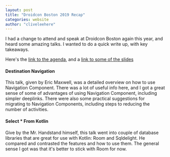 ```yaml
---
layout: post
title: "Droidcon Boston 2019 Recap"
categories: website
author: "cliveleehere"
---
```


I had a change to attend and speak at Droidcon Boston again this year, and heard some amazing talks. I wanted to do a quick write up, with key takeaways.

Here's the [link to the agenda](https://www.droidcon-boston.com/agenda/), and a [link to some of the slides](https://github.com/Droidcon-Boston/slides/tree/master/2019)

#### Destination Navigation
This talk, given by Eric Maxwell, was a detailed overview on how to use Navigation Component. There was a lot of useful info here, and I got a great sense of some of advantages of using Navigation Component, including simpler deeplinks.  There were also some practical suggestions for migrating to Navigation Components, including steps to reducing the number of activities.

#### Select * From Kotlin
Give by the Mr. Handstand himself, this talk went into couple of database libraries that are great for use with Kotlin: Room and Sqldelight. He compared and contrasted the features and how to use them. The general sense I got was that it's better to stick with Room for now.
